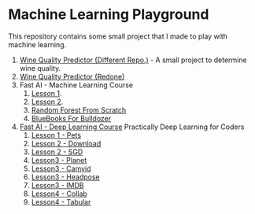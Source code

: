 # Machine Learning Playground

This repository contains some small project that I made to play with machine learning.

1. [Wine Quality Predictor (Different Repo.)](https://github.com/s-r-aman/wine_quality_predictor) - A small project to determine wine quality.
2. [Wine Quality Predictor (Redone)](/wine_snob.ipynb)
3. Fast AI - Machine Learning Course
   1. [Lesson 1](/fastdotai/fastai_1.ipynb).
   2. [Lesson 2](/fastdotai/fastai_2.ipynb).
   3. [Random Forest From Scratch](/fastdotai/rf_scratch.ipynb)
   4. [BlueBooks For Bulldozer](/blue_book_for_bulldozer.ipynb)
4. [Fast AI - Deep Learning Course](http://course-v3.fast.ai) Practically Deep Learning for Coders
   1. [Lesson 1 - Pets](/fastdotai_dl/lesson1-pets.ipynb)
   1. [Lesson 2 - Download](/fastdotai_dl/lesson2_download.ipynb)
   1. [Lesson 2 - SGD](/fastdotai_dl/lesson2_sgd.ipynb)
   1. [Lesson3 - Planet](/fastdotai_dl/lesson3_planet.ipynb)
   1. [Lesson3 - Camvid](/fastdotai_dl/lesson3_camvid.ipynb)
   1. [Lesson3 - Headpose](/fastdotai_dl/lesson3_headpose.ipynb)
   1. [Lesson3 - IMDB](/fastdotai_dl/lesson3_imdb.ipynb)
   1. [Lesson4 - Collab](/fastdotai_dl/lesson4_collab.ipynb)
   1. [Lesson4 - Tabular](/fastdotai_dl/lesson4_tabular.ipynb)
